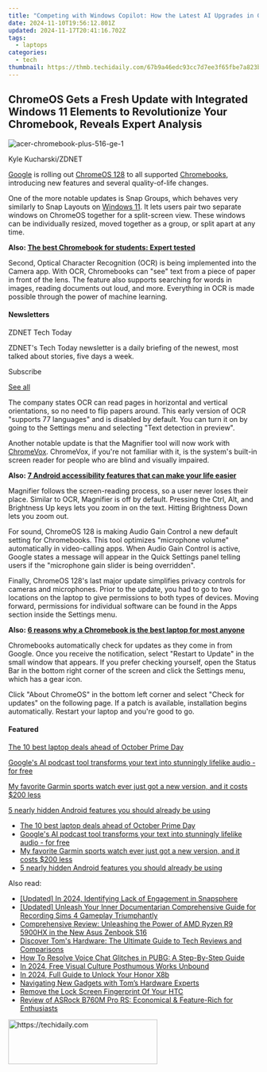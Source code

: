 ```yaml
---
title: "Competing with Windows Copilot: How the Latest AI Upgrades in Google Chromebook Plus Could Revolutionize Productivity | Exclusive ZDNET Analysis"
date: 2024-11-10T19:56:12.801Z
updated: 2024-11-17T20:41:16.702Z
tags:
  - laptops
categories:
  - tech
thumbnail: https://thmb.techidaily.com/67b9a46edc93cc7d7ee3f65fbe7a823bf8c1214de87337d167efacd25af9eafd.jpg
---
```


## ChromeOS Gets a Fresh Update with Integrated Windows 11 Elements to Revolutionize Your Chromebook, Reveals Expert Analysis

![acer-chromebook-plus-516-ge-1](https://www.zdnet.com/a/img/resize/86a23593de4de5b3ebf6f80ebdce483f3aa4d982/2024/05/26/334550a8-6f1b-4735-8a38-38704febacf0/acer-chromebook-plus-516-ge-1.jpg?auto=webp&width=1280)

Kyle Kucharski/ZDNET

[Google](https://www.zdnet.com/topic/google/) is rolling out [ChromeOS 128](https://support.google.com/chromebook/thread/294872789/introducing-chromeos-m128-to-the-stable-channel) to all supported [Chromebooks](https://www.zdnet.com/article/best-chromebook-for-students/), introducing new features and several quality-of-life changes. 

One of the more notable updates is Snap Groups, which behaves very similarly to Snap Layouts on [Windows 11](https://www.zdnet.com/topic/windows-11/). It lets users pair two separate windows on ChromeOS together for a split-screen view. These windows can be individually resized, moved together as a group, or split apart at any time.

**Also: [The best Chromebook for students: Expert tested](https://www.zdnet.com/article/best-chromebook-for-students/)**

Second, Optical Character Recognition (OCR) is being implemented into the Camera app. With OCR, Chromebooks can "see" text from a piece of paper in front of the lens. The feature also supports searching for words in images, reading documents out loud, and more. Everything in OCR is made possible through the power of machine learning. 

#### Newsletters

ZDNET Tech Today

ZDNET's Tech Today newsletter is a daily briefing of the newest, most talked about stories, five days a week.

 Subscribe

[See all](https://www.zdnet.com/newsletters/)

The company states OCR can read pages in horizontal and vertical orientations, so no need to flip papers around. This early version of OCR "supports 77 languages" and is disabled by default. You can turn it on by going to the Settings menu and selecting "Text detection in preview". 

Another notable update is that the Magnifier tool will now work with [ChromeVox](https://support.google.com/chromebook/answer/7031755?hl=en). ChromeVox, if you're not familiar with it, is the system's built-in screen reader for people who are blind and visually impaired. 

**Also: [7 Android accessibility features that can make your life easier](https://www.zdnet.com/article/7-android-accessibility-features-that-can-make-your-life-easier/)**

Magnifier follows the screen-reading process, so a user never loses their place. Similar to OCR, Magnifier is off by default. Pressing the Ctrl, Alt, and Brightness Up keys lets you zoom in on the text. Hitting Brightness Down lets you zoom out.

For sound, ChromeOS 128 is making Audio Gain Control a new default setting for Chromebooks. This tool optimizes "microphone volume" automatically in video-calling apps. When Audio Gain Control is active, Google states a message will appear in the Quick Settings panel telling users if the "microphone gain slider is being overridden". 

Finally, ChromeOS 128's last major update simplifies privacy controls for cameras and microphones. Prior to the update, you had to go to two locations on the laptop to give permissions to both types of devices. Moving forward, permissions for individual software can be found in the Apps section inside the Settings menu.

**Also: [6 reasons why a Chromebook is the best laptop for most anyone](https://www.zdnet.com/article/6-reasons-why-a-chromebook-is-the-best-laptop-for-most-anyone/)**

Chromebooks automatically check for updates as they come in from Google. Once you receive the notification, select "Restart to Update" in the small window that appears. If you prefer checking yourself, open the Status Bar in the bottom right corner of the screen and click the Settings menu, which has a gear icon.

Click "About ChromeOS" in the bottom left corner and select "Check for updates" on the following page. If a patch is available, installation begins automatically. Restart your laptop and you're good to go.

#### Featured

[The 10 best laptop deals ahead of October Prime Day](https://www.zdnet.com/article/best-early-prime-day-laptop-deals-2024/ "The 10 best laptop deals ahead of October Prime Day")

[Google's AI podcast tool transforms your text into stunningly lifelike audio - for free](https://www.zdnet.com/article/googles-ai-podcast-tool-transforms-your-text-into-stunningly-lifelike-audio-for-free/ "Google's AI podcast tool transforms your text into stunningly lifelike audio - for free")

[My favorite Garmin sports watch ever just got a new version, and it costs $200 less](https://www.zdnet.com/article/my-favorite-garmin-sports-watch-ever-just-got-a-new-version-and-it-costs-200-less/ "My favorite Garmin sports watch ever just got a new version, and it costs $200 less")

[5 nearly hidden Android features you should already be using](https://www.zdnet.com/article/5-nearly-hidden-android-features-you-should-already-be-using/ "5 nearly hidden Android features you should already be using")

* [The 10 best laptop deals ahead of October Prime Day](https://www.zdnet.com/article/best-early-prime-day-laptop-deals-2024/ "The 10 best laptop deals ahead of October Prime Day")
* [Google's AI podcast tool transforms your text into stunningly lifelike audio - for free](https://www.zdnet.com/article/googles-ai-podcast-tool-transforms-your-text-into-stunningly-lifelike-audio-for-free/ "Google's AI podcast tool transforms your text into stunningly lifelike audio - for free")
* [My favorite Garmin sports watch ever just got a new version, and it costs $200 less](https://www.zdnet.com/article/my-favorite-garmin-sports-watch-ever-just-got-a-new-version-and-it-costs-200-less/ "My favorite Garmin sports watch ever just got a new version, and it costs $200 less")
* [5 nearly hidden Android features you should already be using](https://www.zdnet.com/article/5-nearly-hidden-android-features-you-should-already-be-using/ "5 nearly hidden Android features you should already be using")

<ins class="adsbygoogle"
     style="display:block"
     data-ad-format="autorelaxed"
     data-ad-client="ca-pub-7571918770474297"
     data-ad-slot="1223367746"></ins>

<ins class="adsbygoogle"
     style="display:block"
     data-ad-client="ca-pub-7571918770474297"
     data-ad-slot="8358498916"
     data-ad-format="auto"
     data-full-width-responsive="true"></ins>

<span class="atpl-alsoreadstyle">Also read:</span>
<div><ul>
<li><a href="https://snapchat-videos.techidaily.com/updated-in-2024-identifying-lack-of-engagement-in-snapsphere/"><u>[Updated] In 2024, Identifying Lack of Engagement in Snapsphere</u></a></li>
<li><a href="https://screen-capture.techidaily.com/updated-unleash-your-inner-documentarian-comprehensive-guide-for-recording-sims-4-gameplay-triumphantly/"><u>[Updated] Unleash Your Inner Documentarian Comprehensive Guide for Recording Sims 4 Gameplay Triumphantly</u></a></li>
<li><a href="https://hardware-reviews.techidaily.com/comprehensive-review-unleashing-the-power-of-amd-ryzen-r9-5900hx-in-the-new-asus-zenbook-s16/"><u>Comprehensive Review: Unleashing the Power of AMD Ryzen R9 5900HX in the New Asus Zenbook S16</u></a></li>
<li><a href="https://hardware-reviews.techidaily.com/discover-toms-hardware-the-ultimate-guide-to-tech-reviews-and-comparisons/"><u>Discover Tom's Hardware: The Ultimate Guide to Tech Reviews and Comparisons</u></a></li>
<li><a href="https://sound-issues.techidaily.com/how-to-resolve-voice-chat-glitches-in-pubg-a-step-by-step-guide/"><u>How To Resolve Voice Chat Glitches in PUBG: A Step-By-Step Guide</u></a></li>
<li><a href="https://some-knowledge.techidaily.com/in-2024-free-visual-culture-posthumous-works-unbound/"><u>In 2024, Free Visual Culture Posthumous Works Unbound</u></a></li>
<li><a href="https://unlock-android.techidaily.com/in-2024-full-guide-to-unlock-your-honor-x8b-by-drfone-android/"><u>In 2024, Full Guide to Unlock Your Honor X8b</u></a></li>
<li><a href="https://hardware-reviews.techidaily.com/navigating-new-gadgets-with-toms-hardware-experts/"><u>Navigating New Gadgets with Tom’s Hardware Experts</u></a></li>
<li><a href="https://android-unlock.techidaily.com/remove-the-lock-screen-fingerprint-of-your-htc-by-drfone-android/"><u>Remove the Lock Screen Fingerprint Of Your HTC</u></a></li>
<li><a href="https://hardware-reviews.techidaily.com/review-of-asrock-b760m-pro-rs-economical-and-feature-rich-for-enthusiasts/"><u>Review of ASRock B760M Pro RS: Economical & Feature-Rich for Enthusiasts</u></a></li>
</ul></div>

<!-- affiliate ads begin -->
<a href="https://aligracehair.sjv.io/c/5597632/1868571/19272" target="_top" id="1868571">
  <img src="//a.impactradius-go.com/display-ad/19272-1868571" border="0" alt="https://techidaily.com" width="300" height="90"/>
</a>
<img height="0" width="0" src="https://aligracehair.sjv.io/i/5597632/1868571/19272" style="position:absolute;visibility:hidden;" border="0" />
<!-- affiliate ads end -->

